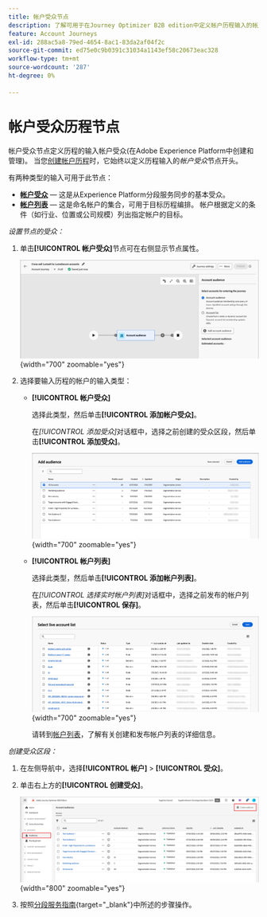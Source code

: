 ```yaml
---
title: 帐户受众节点
description: 了解可用于在Journey Optimizer B2B edition中定义帐户历程输入的帐户受众节点类型。
feature: Account Journeys
exl-id: 288ac5a8-79ed-4654-8ac1-83da2af04f2c
source-git-commit: ed75e0c9b0391c31034a1143ef58c20673eac328
workflow-type: tm+mt
source-wordcount: '287'
ht-degree: 0%

---
```


# 帐户受众历程节点

帐户受众节点定义历程的输入帐户受众(在Adobe Experience Platform中创建和管理)。 当您[创建帐户历程](./journey-overview.md#create-an-account-journey)时，它始终以定义历程输入的&#x200B;_帐户受众_&#x200B;节点开头。

有两种类型的输入可用于此节点：

* **[帐户受众](../audiences/account-audience-overview.md)** — 这是从Experience Platform分段服务同步的基本受众。
* **[帐户列表](../accounts/account-lists.md)** — 这是命名帐户的集合，可用于目标历程编排。 帐户根据定义的条件（如行业、位置或公司规模）列出指定帐户的目标。

_设置节点的受众：_

1. 单击&#x200B;**[!UICONTROL 帐户受众]**&#x200B;节点可在右侧显示节点属性。

   ![帐户受众节点](./assets/account-journey-account-audience-node.png){width="700" zoomable="yes"}

1. 选择要输入历程的帐户的输入类型：

   * **[!UICONTROL 帐户受众]**

     选择此类型，然后单击&#x200B;**[!UICONTROL 添加帐户受众]**。

     在&#x200B;_[!UICONTROL 添加受众]_&#x200B;对话框中，选择之前创建的受众区段，然后单击&#x200B;**[!UICONTROL 添加受众]**。

     ![为节点选择一个受众区段](./assets/node-audience-add-dialog.png){width="700" zoomable="yes"}

   * **[!UICONTROL 帐户列表]**

     选择此类型，然后单击&#x200B;**[!UICONTROL 添加帐户列表]**。

     在&#x200B;_[!UICONTROL 选择实时帐户列表]_&#x200B;对话框中，选择之前发布的帐户列表，然后单击&#x200B;**[!UICONTROL 保存]**。

     ![为节点选择实时帐户列表](./assets/account-journey-account-audience-select-account-list.png){width="700" zoomable="yes"}

     请转到[帐户列表](../accounts/account-lists.md)，了解有关创建和发布帐户列表的详细信息。

_创建受众区段：_

1. 在左侧导航中，选择&#x200B;**[!UICONTROL 帐户]** > **[!UICONTROL 受众]**。

1. 单击右上方的&#x200B;**[!UICONTROL 创建受众]**。

   ![创建受众区段](./assets/audiences-list-create.png){width="800" zoomable="yes"}

1. 按照[分段服务指南](https://experienceleague.adobe.com/en/docs/experience-platform/segmentation/ui/account-audiences){target="_blank"}中所述的步骤操作。
